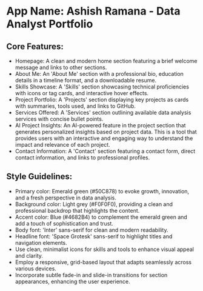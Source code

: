 # **App Name**: Ashish Ramana - Data Analyst Portfolio

## Core Features:

- Homepage: A clean and modern home section featuring a brief welcome message and links to other sections.
- About Me: An 'About Me' section with a professional bio, education details in a timeline format, and a downloadable resume.
- Skills Showcase: A 'Skills' section showcasing technical proficiencies with icons or tag cards, and interactive hover effects.
- Project Portfolio: A 'Projects' section displaying key projects as cards with summaries, tools used, and links to GitHub.
- Services Offered: A 'Services' section outlining available data analysis services with concise bullet points.
- AI Project Insights: An AI-powered feature in the project section that generates personalized insights based on project data. This is a tool that provides users with an interactive and engaging way to understand the impact and relevance of each project.
- Contact Information: A 'Contact' section featuring a contact form, direct contact information, and links to professional profiles.

## Style Guidelines:

- Primary color: Emerald green (#50C878) to evoke growth, innovation, and a fresh perspective in data analysis.
- Background color: Light grey (#F0F0F0), providing a clean and professional backdrop that highlights the content.
- Accent color: Blue (#4682B4) to complement the emerald green and add a touch of sophistication and trust.
- Body font: 'Inter' sans-serif for clean and modern readability.
- Headline font: 'Space Grotesk' sans-serif to highlight titles and navigation elements.
- Use clean, minimalist icons for skills and tools to enhance visual appeal and clarity.
- Employ a responsive, grid-based layout that adapts seamlessly across various devices.
- Incorporate subtle fade-in and slide-in transitions for section appearances, enhancing the user experience.